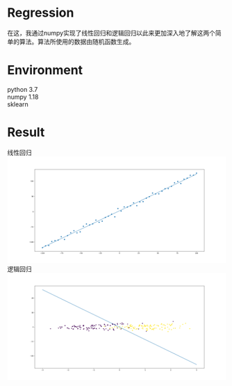 # Regression
在这，我通过numpy实现了线性回归和逻辑回归以此来更加深入地了解这两个简单的算法。算法所使用的数据由随机函数生成。
# Environment
python 3.7  
numpy 1.18  
sklearn  
# Result
线性回归  
![image](image/LinearRegression.png)
逻辑回归  
![image](image/LogisticRegression.png)
